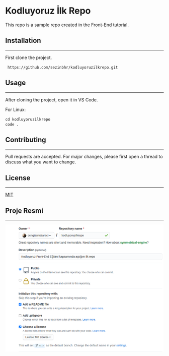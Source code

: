 # Kodluyoruz İlk Repo 
This repo is a sample repo created in the Front-End tutorial.

## Installation 
---
First clone the project.

``` 
 https://github.com/sezinbhr/kodluyoruzilkrepo.git
``` 

## Usage
---
After cloning the project, open it in VS Code.

For Linux:

``` 
cd kodluyoruzilkrepo
code . 
```

## Contributing
---
Pull requests are accepted. For major changes, please first open a thread to discuss what you want to change.
## License
---
[MIT](https://github.com/sezinbhr/kodluyoruzilkrepo/blob/main/LICENSE)

## Proje Resmi
---
![Image](https://raw.githubusercontent.com/Kodluyoruz/taskforce/main/git/odev1/figures/github.png)

